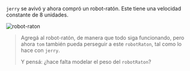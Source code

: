 `jerry` se avivó y ahora compró un robot-ratón. Este tiene una velocidad constante de 8 unidades. 

![robot-raton](https://s-media-cache-ak0.pinimg.com/236x/1f/13/17/1f1317e6a5887547544c0f1c721d1fa8.jpg)

> Agregá al robot-ratón, de manera que todo siga funcionando, pero ahora `tom` también pueda perseguir a este `robotRaton`, tal como lo hace con `jerry`. 
> 
> Y pensá: ¿hace falta modelar el peso del `robotRaton`?